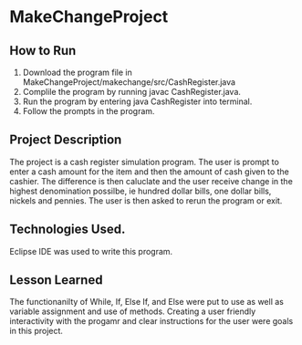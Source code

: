 # MakeChangeProject

## How to Run

1. Download the program file in MakeChangeProject/makechange/src/CashRegister.java
2. Complile the program by running javac CashRegister.java.
3. Run the program by entering java CashRegister into terminal.
4. Follow the prompts in the program. 

## Project Description
The project is a cash register simulation program. The user is prompt to enter a cash amount for the item and then the amount of cash given to the cashier. The difference is then caluclate and the user receive change in the highest denomination possilbe, ie hundred dollar bills, one dollar bills, nickels and pennies. The user is then asked to rerun the program or exit.

## Technologies Used.
Eclipse IDE was used to write this program.

## Lesson Learned
The functionanilty of While, If, Else If, and Else were put to use as well as variable assignment and use of methods. Creating a user friendly interactivity with the progamr and clear instructions for the user were goals in this project.
